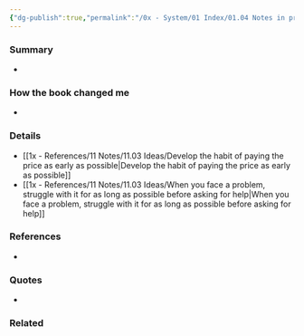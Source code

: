 ```yaml
---
{"dg-publish":true,"permalink":"/0x - System/01 Index/01.04 Notes in process/365 Days with Self-Discipline - Martin Meadows/","title":"365 Days with Self-Discipline - Martin Meadows","created":"2024-02-15T09:57:45.987+03:00","updated":"2024-02-15T11:58:06.257+03:00"}
---
```



### Summary
- 

### How the book changed me
- 

### Details
- [[1x - References/11 Notes/11.03 Ideas/Develop the habit of paying the price as early as possible\|Develop the habit of paying the price as early as possible]]
- [[1x - References/11 Notes/11.03 Ideas/When you face a problem, struggle with it for as long as possible before asking for help\|When you face a problem, struggle with it for as long as possible before asking for help]]

### References
- 

### Quotes
- 

### Related

